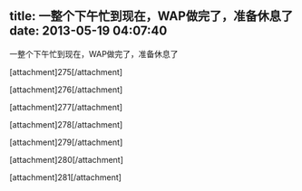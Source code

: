 title: 一整个下午忙到现在，WAP做完了，准备休息了
date: 2013-05-19 04:07:40
---

<p>
	一整个下午忙到现在，WAP做完了，准备休息了
</p>
<p>
	[attachment]275[/attachment]
</p>
<p>
	[attachment]276[/attachment]
</p>
<p>
	[attachment]277[/attachment]
</p>
<p>
	[attachment]278[/attachment]
</p>
<p>
	[attachment]279[/attachment]
</p>
<p>
	[attachment]280[/attachment]
</p>
<p>
	[attachment]281[/attachment]
</p>